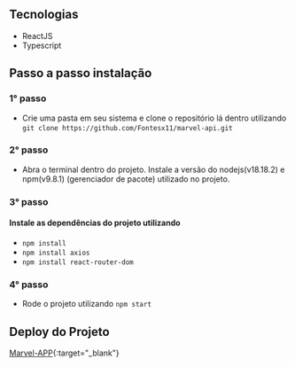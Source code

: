 ## Tecnologias
* ReactJS
* Typescript


## Passo a passo instalação

### 1° passo
* Crie uma pasta em seu sistema e clone o repositório lá dentro utilizando ```git clone https://github.com/Fontesx11/marvel-api.git```

### 2° passo
* Abra o terminal dentro do projeto. Instale a versão do nodejs(v18.18.2) e npm(v9.8.1) (gerenciador de pacote) utilizado no projeto. 

### 3° passo
#### Instale as dependências do projeto utilizando
* ```npm install```
* ```npm install axios```
* ```npm install react-router-dom```

### 4° passo

* Rode o projeto utilizando ```npm start```

## Deploy do Projeto

[Marvel-APP](https://marvel-api-blue.vercel.app/){:target="_blank"}



